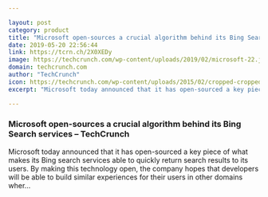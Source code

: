 ```yaml
---

layout: post
category: product
title: "Microsoft open-sources a crucial algorithm behind its Bing Search services"
date: 2019-05-20 22:56:44
link: https://tcrn.ch/2X0XEDy
image: https://techcrunch.com/wp-content/uploads/2019/02/microsoft-22.jpg?w=600
domain: techcrunch.com
author: "TechCrunch"
icon: https://techcrunch.com/wp-content/uploads/2015/02/cropped-cropped-favicon-gradient.png?w=180
excerpt: "Microsoft today announced that it has open-sourced a key piece of what makes its Bing search services able to quickly return search results to its users. By making this technology open, the company hopes that developers will be able to build similar experiences for their users in other domains wher…"

---
```


### Microsoft open-sources a crucial algorithm behind its Bing Search services – TechCrunch

Microsoft today announced that it has open-sourced a key piece of what makes its Bing search services able to quickly return search results to its users. By making this technology open, the company hopes that developers will be able to build similar experiences for their users in other domains wher…
